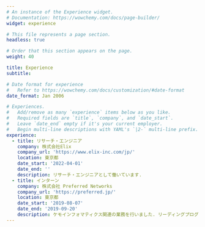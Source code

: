 ```yaml
---
# An instance of the Experience widget.
# Documentation: https://wowchemy.com/docs/page-builder/
widget: experience

# This file represents a page section.
headless: true

# Order that this section appears on the page.
weight: 40

title: Experience
subtitle:

# Date format for experience
#   Refer to https://wowchemy.com/docs/customization/#date-format
date_format: Jan 2006

# Experiences.
#   Add/remove as many `experience` items below as you like.
#   Required fields are `title`, `company`, and `date_start`.
#   Leave `date_end` empty if it's your current employer.
#   Begin multi-line descriptions with YAML's `|2-` multi-line prefix.
experience:
  - title: リサーチ・エンジニア
    company: 株式会社Elix
    company_url: 'https://www.elix-inc.com/jp/'
    location: 東京都
    date_start: '2022-04-01'
    date_end: ''
    description: リサーチ・エンジニアとして働いています.
  - title: インターン
    company: 株式会社 Preferred Networks
    company_url: 'https://preferred.jp/'
    location: 東京都
    date_start: '2019-08-07'
    date_end: '2019-09-20'
    description: ケモインフォマティクス関連の業務を行いました. リーディングプログラムに提出した報告書は<a href="http://www.ap.t.u-tokyo.ac.jp/merit/training/pdf/report/intern_2019_inoue.pdf" target=”_blank”>こちら</a> (外部サイト).
---
```

